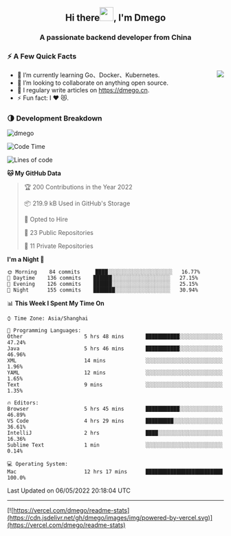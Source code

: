 <h2 align="center">Hi there<img src="https://cdn.jsdelivr.net/gh/dmego/images/img/Hi.gif" height="32" />, I'm Dmego </h2>
<h3 align="center">A passionate backend developer from China</h3>

### ⚡️ A Few Quick Facts

<img align="right" src="https://readme-stats-dmego.vercel.app/api?username=dmego&show_icons=true&icon_color=1573B3&hide_title=true&text_color=718096&bg_color=00000000&hide_border=true"/>

<ul>
    <li> 🌱 I’m currently learning Go、Docker、Kubernetes.</li>
    <li> 👯 I’m looking to collaborate on anything open source.</li>
    <li> 📝 I regulary write articles on <a href="https://dmego.cn">https://dmego.cn</a>.</li>
    <li> ⚡ Fun fact: I ❤️ 😻.</li>
</ul>

### 🌗 Development Breakdown

<img src="https://komarev.com/ghpvc/?username=dmego" alt="dmego" />

<!--START_SECTION:waka-->
![Code Time](http://img.shields.io/badge/Code%20Time-1%2C213%20hrs%2013%20mins-blue)

![Lines of code](https://img.shields.io/badge/From%20Hello%20World%20I%27ve%20Written-246%20Thousand%20lines%20of%20code-blue)

**🐱 My GitHub Data** 

> 🏆 200 Contributions in the Year 2022
 > 
> 📦 219.9 kB Used in GitHub's Storage 
 > 
> 💼 Opted to Hire
 > 
> 📜 23 Public Repositories 
 > 
> 🔑 11 Private Repositories  
 > 
**I'm a Night 🦉** 

```text
🌞 Morning    84 commits     ████░░░░░░░░░░░░░░░░░░░░░   16.77% 
🌆 Daytime    136 commits    ██████░░░░░░░░░░░░░░░░░░░   27.15% 
🌃 Evening    126 commits    ██████░░░░░░░░░░░░░░░░░░░   25.15% 
🌙 Night      155 commits    ███████░░░░░░░░░░░░░░░░░░   30.94%

```


📊 **This Week I Spent My Time On** 

```text
⌚︎ Time Zone: Asia/Shanghai

💬 Programming Languages: 
Other                    5 hrs 48 mins       ███████████░░░░░░░░░░░░░░   47.24% 
Java                     5 hrs 46 mins       ███████████░░░░░░░░░░░░░░   46.96% 
XML                      14 mins             ░░░░░░░░░░░░░░░░░░░░░░░░░   1.96% 
YAML                     12 mins             ░░░░░░░░░░░░░░░░░░░░░░░░░   1.65% 
Text                     9 mins              ░░░░░░░░░░░░░░░░░░░░░░░░░   1.35%

🔥 Editors: 
Browser                  5 hrs 45 mins       ███████████░░░░░░░░░░░░░░   46.89% 
VS Code                  4 hrs 29 mins       █████████░░░░░░░░░░░░░░░░   36.61% 
IntelliJ                 2 hrs               ████░░░░░░░░░░░░░░░░░░░░░   16.36% 
Sublime Text             1 min               ░░░░░░░░░░░░░░░░░░░░░░░░░   0.14%

💻 Operating System: 
Mac                      12 hrs 17 mins      █████████████████████████   100.0%

```


 Last Updated on 06/05/2022 20:18:04 UTC
<!--END_SECTION:waka-->

---

[![https://vercel.com/dmego/readme-stats](https://cdn.jsdelivr.net/gh/dmego/images/img/powered-by-vercel.svg)](https://vercel.com/dmego/readme-stats)

